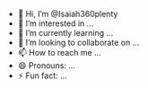 - 👋 Hi, I’m @Isaiah360plenty
- 👀 I’m interested in ...
- 🌱 I’m currently learning ...
- 💞️ I’m looking to collaborate on ...
- 📫 How to reach me ...
- 😄 Pronouns: ...
- ⚡ Fun fact: ...

<!---
Isaiah360plenty/Isaiah360plenty is a ✨ special ✨ repository because its `README.md` (this file) appears on your GitHub profile.
You can click the Preview link to take a look at your changes.
--->
